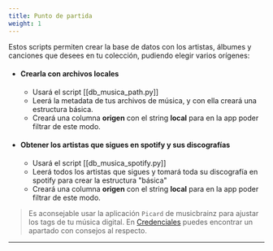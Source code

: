 ```yaml
---
title: Punto de partida
weight: 1
---
```


Estos scripts permiten crear la base de datos con los artistas, álbumes y canciones que desees en tu colección, pudiendo elegir varios orígenes:

- #### Crearla con archivos locales
  - Usará el script [[db_musica_path.py]]
  - Leerá la metadata de tus archivos de música, y con ella creará una estructura básica.
  - Creará una columna **origen** con el string **local** para en la app poder filtrar de este modo.
- #### Obtener los artistas que sigues en spotify y sus discografías
  - Usará el script [[db_musica_spotify.py]]
  - Leerá todos los artistas que sigues y tomará toda su discografía en spotify para crear la estructura "básica"
  - Creará una columna **origen** con el string **local** para en la app poder filtrar de este modo.

> 	Es aconsejable usar la aplicación `Picard` de musicbrainz para ajustar los tags de tu música digital. En [Credenciales](https://volteret4.github.io/music-fuzzy-doc/credenciales/picard/index.html) puedes encontrar un apartado con consejos al respecto.

---




